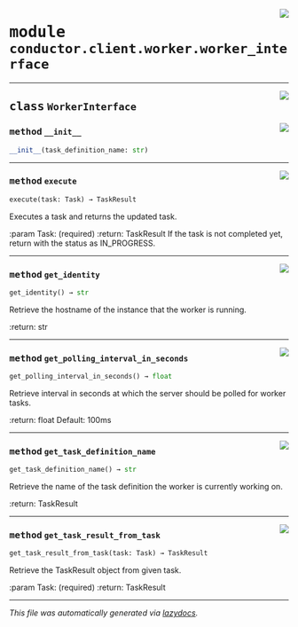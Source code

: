 <!-- markdownlint-disable -->

<a href="../src/conductor/client/worker/worker_interface.py#L0"><img align="right" style="float:right;" src="https://img.shields.io/badge/-source-cccccc?style=flat-square"></a>

# <kbd>module</kbd> `conductor.client.worker.worker_interface`






---

<a href="../src/conductor/client/worker/worker_interface.py#L7"><img align="right" style="float:right;" src="https://img.shields.io/badge/-source-cccccc?style=flat-square"></a>

## <kbd>class</kbd> `WorkerInterface`




<a href="../src/conductor/client/worker/worker_interface.py#L8"><img align="right" style="float:right;" src="https://img.shields.io/badge/-source-cccccc?style=flat-square"></a>

### <kbd>method</kbd> `__init__`

```python
__init__(task_definition_name: str)
```








---

<a href="../src/conductor/client/worker/worker_interface.py#L11"><img align="right" style="float:right;" src="https://img.shields.io/badge/-source-cccccc?style=flat-square"></a>

### <kbd>method</kbd> `execute`

```python
execute(task: Task) → TaskResult
```

Executes a task and returns the updated task. 

:param Task: (required) :return: TaskResult  If the task is not completed yet, return with the status as IN_PROGRESS. 

---

<a href="../src/conductor/client/worker/worker_interface.py#L22"><img align="right" style="float:right;" src="https://img.shields.io/badge/-source-cccccc?style=flat-square"></a>

### <kbd>method</kbd> `get_identity`

```python
get_identity() → str
```

Retrieve the hostname of the instance that the worker is running. 

:return: str 

---

<a href="../src/conductor/client/worker/worker_interface.py#L30"><img align="right" style="float:right;" src="https://img.shields.io/badge/-source-cccccc?style=flat-square"></a>

### <kbd>method</kbd> `get_polling_interval_in_seconds`

```python
get_polling_interval_in_seconds() → float
```

Retrieve interval in seconds at which the server should be polled for worker tasks. 

:return: float  Default: 100ms 

---

<a href="../src/conductor/client/worker/worker_interface.py#L39"><img align="right" style="float:right;" src="https://img.shields.io/badge/-source-cccccc?style=flat-square"></a>

### <kbd>method</kbd> `get_task_definition_name`

```python
get_task_definition_name() → str
```

Retrieve the name of the task definition the worker is currently working on. 

:return: TaskResult 

---

<a href="../src/conductor/client/worker/worker_interface.py#L47"><img align="right" style="float:right;" src="https://img.shields.io/badge/-source-cccccc?style=flat-square"></a>

### <kbd>method</kbd> `get_task_result_from_task`

```python
get_task_result_from_task(task: Task) → TaskResult
```

Retrieve the TaskResult object from given task. 

:param Task: (required) :return: TaskResult 




---

_This file was automatically generated via [lazydocs](https://github.com/ml-tooling/lazydocs)._
